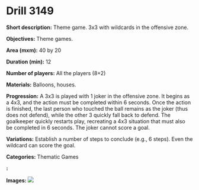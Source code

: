 # Drill 3149

**Short description:**
Theme game. 3x3 with wildcards in the offensive zone.

**Objectives:**
Theme games.

**Area (mxm):**
40 by 20

**Duration (min):**
12

**Number of players:**
All the players (8+2)

**Materials:**
Balloons, houses.

**Progression:**
A 3x3 is played with 1 joker in the offensive zone. It begins as a 4x3, and the action must be completed within 6 seconds. Once the action is finished, the last person who touched the ball remains as the joker (thus does not defend), while the other 3 quickly fall back to defend. The goalkeeper quickly restarts play, recreating a 4x3 situation that must also be completed in 6 seconds. The joker cannot score a goal.

**Variations:**
Establish a number of steps to conclude (e.g., 6 steps). Even the wildcard can score the goal.

**Categories:**
Thematic Games

**:**


**Images:**
![](https://www.coachingfutsal.com/\images\8dc9a6bf-07c7-4b18-8d5e-06797908c28a_85.png)

